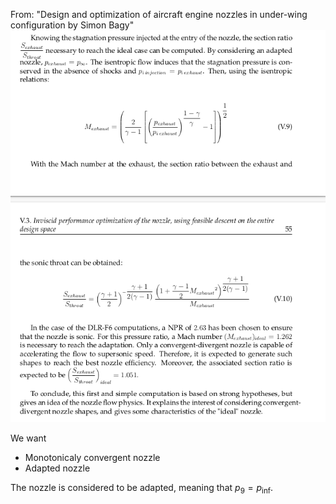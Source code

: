 From: "Design and optimization of aircraft engine nozzles in under-wing configuration by Simon Bagy"
![a29d114e13042b44848dbd2a3bd25efd.png](../../_resources/a29d114e13042b44848dbd2a3bd25efd.png)

We want
- Monotonicaly convergent nozzle
- Adapted nozzle

The nozzle is considered to be adapted, meaning that $p_{9} = p_{\text{inf}}$. 